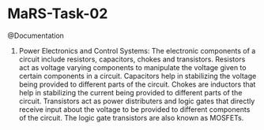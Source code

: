 # MaRS-Task-02
@Documentation

1. Power Electronics and Control Systems:
The electronic components of a circuit include resistors, capacitors, chokes and transistors. Resistors act as voltage varying components to manipulate the voltage given to certain components in a circuit. Capacitors help in stabilizing the voltage being provided to different parts of the circuit. Chokes are inductors that help in stabilizing the current being provided to different parts of the circuit. Transistors act as power distributers and logic gates that directly receive input about the voltage to be provided to different components of the circuit. The logic gate transistors are also known as MOSFETs.
